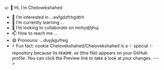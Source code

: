 u- 👋 Hi, I’m Chelovekshahed
- 👀 I’m interested in ...esfgdzfrhgdtrh
- 🌱 I’m currently learning ...
- 💞️ I’m looking to collaborate on mnhydjtjhuj
- 📫 How to reach me ...
- 😄 Pronouns: ...duyjkgvfreg
- ⚡ Fun fact: cookie
Chelovekshahed/Chelovekshahed is a ✨ special ✨ repository because its `README.md` (this file) appears on your GitHub profile.
You can click the Preview link to take a look at your changes.
--->
